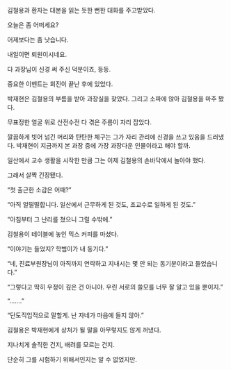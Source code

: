 김철용과 환자는 대본을 읽는 듯한 뻔한 대화를 주고받았다.

오늘은 좀 어떠세요?

어제보다는 좀 낫습니다.

내일이면 퇴원이시네요.

다 과장님이 신경 써 주신 덕분이죠, 등등.

중요한 이벤트는 회진이 끝난 후에 있었다.

박재현은 김철용의 부름을 받아 과장실을 찾았다. 그리고 소파에 앉아 김철용을 마주 봤다.

무표정한 얼굴 위로 산전수전 다 겪은 주름이 자리 잡았다.

깔끔하게 빗어 넘긴 머리와 탄탄한 체구는 그가 자리 관리에 신경을 쓰고 있음을 드러냈다. 박재현이 지금까지 본 과장 중에 가장 과장다운 인물이라고 해야 할까.

일산에서 교수 생활을 시작한 만큼 그는 이제 김철용의 손바닥에서 놀아야 했다.

그래서 살짝 긴장됐다.

“첫 출근한 소감은 어때?”

“아직 얼떨떨합니다. 일산에서 근무하게 된 것도, 조교수로 일하게 된 것도.”

“아침부터 그 난리를 쳤으니 그럴 수밖에.”

김철용이 테이블에 놓인 믹스 커피를 마셨다.

“이야기는 들었지? 학범이가 내 동기다.”

“네, 진료부원장님이 아직까지 연락하고 지내시는 몇 안 되는 동기분이라고 들었습니다.”

“그렇다고 딱히 우정이 깊은 건 아니야. 우린 서로의 쓸모를 너무 잘 알고 있을 뿐이지.”

“…….”

“단도직입적으로 말할게. 난 자네가 마음에 들지 않아.”

김철용은 박재현에게 상처가 될 말을 아무렇지도 않게 꺼냈다.

지나치게 솔직한 건지, 배려를 모르는 건지.

단순히 그를 시험하기 위해서인지는 알 수 없었지만.